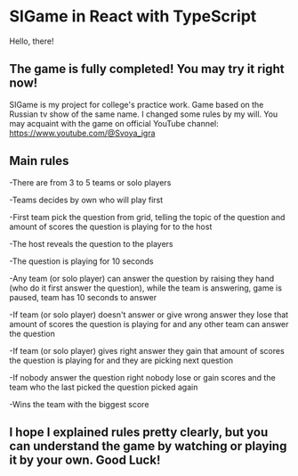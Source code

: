 # SIGame in React with TypeScript

Hello, there!

## The game is fully completed! You may try it right now!

SIGame is my project for college's practice work. Game based on the Russian tv show of the same name. I changed some rules by my will. You may acquaint with the game on official YouTube channel: https://www.youtube.com/@Svoya_igra

## Main rules

-There are from 3 to 5 teams or solo players

-Teams decides by own who will play first

-First team pick the question from grid, telling the topic of the question and amount of scores the question is playing for to the host

-The host reveals the question to the players

-The question is playing for 10 seconds

-Any team (or solo player) can answer the question by raising they hand (who do it first answer the question), while the team is answering, game is paused, team has 10 seconds to answer

-If team (or solo player) doesn't answer or give wrong answer they lose that amount of scores the question is playing for and any other team can answer the question

-If team (or solo player) gives right answer they gain that amount of scores the question is playing for and they are picking next question

-If nobody answer the question right nobody lose or gain scores and the team who the last picked the question picked again

-Wins the team with the biggest score

## I hope I explained rules pretty clearly, but you can understand the game by watching or playing it by your own. Good Luck!
